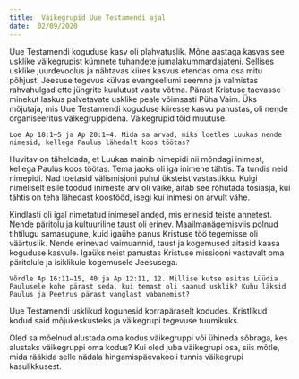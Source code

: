 ```yaml
---
title:  Väikegrupid Uue Testamendi ajal
date:  02/09/2020
---
```


Uue Testamendi koguduse kasv oli plahvatuslik. Mõne aastaga kasvas see usklike väikegrupist kümnete tuhandete jumalakummardajateni. Sellises usklike juurdevoolus ja nähtavas kiires kasvus etendas oma osa mitu põhjust. Jeesuse tegevus külvas evangeeliumi seemne ja valmistas rahvahulgad ette jüngrite kuulutust vastu võtma. Pärast Kristuse taevasse minekut laskus palvetavate usklike peale võimsasti Püha Vaim. Üks mõjutaja, mis Uue Testamendi koguduse kiiresse kasvu panustas, oli nende organiseeritus väikegruppidena. Väikegrupid tõid muutuse.

`Loe Ap 18:1–5 ja Ap 20:1–4. Mida sa arvad, miks loetles Luukas nende nimesid, kellega Paulus lähedalt koos töötas?`

Huvitav on täheldada, et Luukas mainib nimepidi nii mõndagi inimest, kellega Paulus koos töötas. Tema jaoks oli iga inimene tähtis. Ta tundis neid nimepidi. Nad toetasid välismisjoni puhul üksteist vastastikku. Kuigi nimeliselt esile toodud inimeste arv oli väike, aitab see rõhutada tõsiasja, kui tähtis on teha lähedast koostööd, isegi kui inimesi on arvult vähe.

Kindlasti oli igal nimetatud inimesel anded, mis erinesid teiste annetest. Nende päritolu ja kultuuriline taust oli erinev. Maailmanägemisviis polnud tihtilugu samasugune, kuid igaühe panus Kristuse töö tegemisse oli väärtuslik. Nende erinevad vaimuannid, taust ja kogemused aitasid kaasa koguduse kasvule. Igaüks neist panustas Kristuse missiooni vastavalt oma päritolule ja isiklikule kogemusele Jeesusega.

`Võrdle Ap 16:11–15, 40 ja Ap 12:11, 12. Millise kutse esitas Lüüdia Paulusele kohe pärast seda, kui temast oli saanud usklik? Kuhu läksid Paulus ja Peetrus pärast vanglast vabanemist?`

Uue Testamendi usklikud kogunesid korrapäraselt kodudes. Kristlikud kodud said mõjukeskusteks ja väikegrupi tegevuse tuumikuks.

Oled sa mõelnud alustada oma kodus väikegruppi või ühineda sõbraga, kes alustaks väikegruppi oma kodus? Kui oled juba väikegrupi osa, siis mõtle, mida rääkida selle nädala hingamispäevakooli tunnis väikegrupi kasulikkusest.
